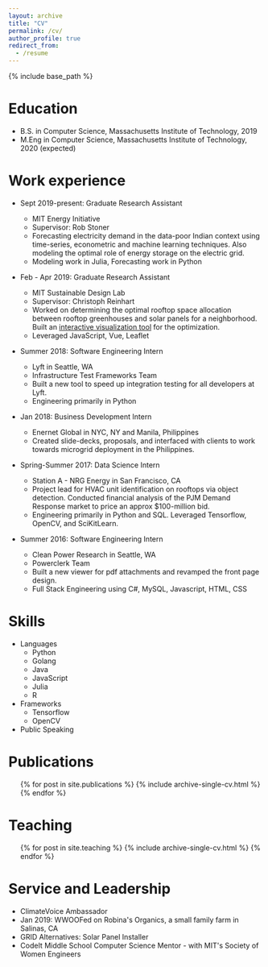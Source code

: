 ```yaml
---
layout: archive
title: "CV"
permalink: /cv/
author_profile: true
redirect_from:
  - /resume
---
```


{% include base_path %}

Education
======
* B.S. in Computer Science, Massachusetts Institute of Technology, 2019
* M.Eng in Computer Science, Massachusetts Institute of Technology, 2020
  (expected)

Work experience
======
* Sept 2019-present: Graduate Research Assistant 
  * MIT Energy Initiative
  * Supervisor: Rob Stoner
  * Forecasting electricity demand in the data-poor Indian context using
    time-series, econometric and machine learning techniques. Also modeling the
    optimal role of energy storage on the electric grid.
  * Modeling work in Julia, Forecasting work in Python


* Feb - Apr 2019: Graduate Research Assistant 
  * MIT Sustainable Design Lab
  * Supervisor: Christoph Reinhart
  * Worked on determining the optimal rooftop space allocation between rooftop
    greenhouses and solar panels for a neighborhood. Built an 
    [interactive visualization tool](http://web.mit.edu/sustainabledesignlab/projects/AlmurujGame/index.html) for the optimization.
  * Leveraged JavaScript, Vue, Leaflet


* Summer 2018: Software Engineering Intern 
  * Lyft in Seattle, WA
  * Infrastructure Test Frameworks Team
  * Built a new tool to speed up integration testing for all developers at Lyft.
  * Engineering primarily in Python


* Jan 2018: Business Development Intern 
  * Enernet Global in NYC, NY and Manila, Philippines
  * Created slide-decks, proposals, and interfaced with clients to work towards 
    microgrid deployment in the Philippines.

* Spring-Summer 2017: Data Science Intern 
  * Station A - NRG Energy in San Francisco, CA
  * Project lead for HVAC unit identification on rooftops via object detection. 
    Conducted financial analysis of the PJM Demand Response market to price an 
    approx $100-million bid.
  * Engineering primarily in Python and SQL. Leveraged Tensorflow, OpenCV, and
    SciKitLearn.

* Summer 2016: Software Engineering Intern 
  * Clean Power Research in Seattle, WA
  * Powerclerk Team
  * Built a new viewer for pdf attachments and revamped the front page design.
  * Full Stack Engineering using C#, MySQL, Javascript, HTML, CSS
  
Skills
======
* Languages
  * Python
  * Golang
  * Java
  * JavaScript
  * Julia
  * R
* Frameworks
  * Tensorflow
  * OpenCV
* Public Speaking


Publications
======
  <ul>{% for post in site.publications %}
    {% include archive-single-cv.html %}
  {% endfor %}</ul>
  
  
Teaching
======
  <ul>{% for post in site.teaching %}
    {% include archive-single-cv.html %}
  {% endfor %}</ul>

  
Service and Leadership
======
* ClimateVoice Ambassador
* Jan 2019: WWOOFed on Robina's Organics, a small family farm in Salinas, CA
* GRID Alternatives: Solar Panel Installer
* CodeIt Middle School Computer Science Mentor - with MIT's Society of Women
  Engineers
